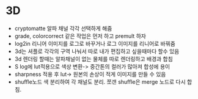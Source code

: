 # 3D 
- cryptomatte 알파 채널 각각 선택하게 해줌 
- grade, colorcorrect 같은 작업은 먼저 하고 premult 하자
- log2in 리니어 이미지를 로그로 바꾸거나 로그 이미지를 리니어로 바꿔줌
- 3d는 셔플로 각각의 구역 나눠서 따로 내가 편집하고 싶을때마다 할수 있음
- 3d 렌더링 할때는 알파채널이 없는 물체를 따로 렌더링하고 배경과 합침
- S log에 lut적용으로 색상 변환-> 중간톤의 컬러가 많아져 합성에 용이
- sharpness 적용 후 lut-> 원본의 손상이 적게 이미지를 만들 수 있음
- shuffle노드 색 분리하여 각 채널도 분리. 쪼갠 shuffle은 merge 노드로 다시 합침.




